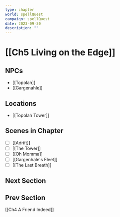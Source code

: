 ```yaml
---
type: chapter 
world: spellQuest
campaign: spellQuest
date: 2023-09-30
description: ""
---
```

# [[Ch5 Living on the Edge]]

## NPCs
- [[Topolah]]
- [[Gargenahle]]

## Locations
- [[Topolah Tower]]

## Scenes in Chapter
- [ ] [[Adrift]]
- [ ] [[The Tower]]
- [ ] [[Oh Momma]]
- [ ] [[Gargenhale's Fleet]]
- [ ] [[The Last Breath]]

## Next Section


## Prev Section
[[Ch4 A Friend Indeed]]


 